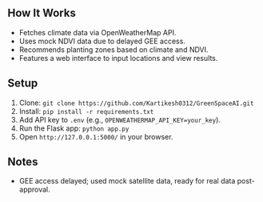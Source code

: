 ## How It Works
- Fetches climate data via OpenWeatherMap API.
- Uses mock NDVI data due to delayed GEE access.
- Recommends planting zones based on climate and NDVI.
- Features a web interface to input locations and view results.

## Setup
1. Clone: `git clone https://github.com/Kartikesh0312/GreenSpaceAI.git`
2. Install: `pip install -r requirements.txt`
3. Add API key to `.env` (e.g., `OPENWEATHERMAP_API_KEY=your_key`).
4. Run the Flask app: `python app.py`
5. Open `http://127.0.0.1:5000/` in your browser.

## Notes
- GEE access delayed; used mock satellite data, ready for real data post-approval.